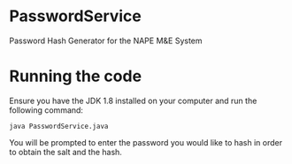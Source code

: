 # PasswordService
 Password Hash Generator for the NAPE M&E System
 # Running the code
 Ensure you have the JDK 1.8 installed on your computer and run the following command:
 ```
 java PasswordService.java
 ```
 You will be prompted to enter the password you would like to hash in order to obtain the salt and the hash.
